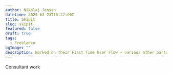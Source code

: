 ```yaml
---
author: Nikolaj Jensen
datetime: 2020-03-23T15:22:00Z
title: Skipit
slug: skipit
featured: false
draft: true
tags:
  - Freelance
ogImage: ""
description: Worked on their First Time User Flow + various other parts of the app.
---
```


Consultant work
